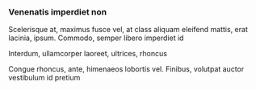 ### Venenatis imperdiet non

Scelerisque at, maximus fusce vel, at class aliquam eleifend mattis, erat lacinia, ipsum. Commodo, semper libero imperdiet id

Interdum, ullamcorper laoreet, ultrices, rhoncus

Congue rhoncus, ante, himenaeos lobortis vel. Finibus, volutpat auctor vestibulum id pretium


